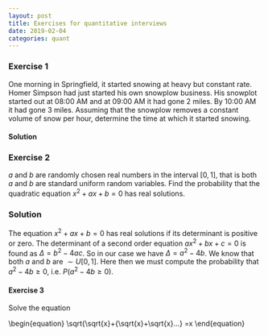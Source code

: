 ```yaml
---
layout: post
title: Exercises for quantitative interviews
date: 2019-02-04
categories: quant
---
```


### Exercise 1
One morning in Springfield, it started snowing at heavy but constant rate. Homer Simpson had just started his own snowplow business. His snowplot started out at 08:00 AM and at 09:00 AM it had gone 2 miles. By 10:00 AM it had gone 3 miles.
Assuming that the snowplow removes a constant volume of snow per hour, determine the time at which it started snowing.

#### Solution


### Exercise 2
$a$ and $b$ are randomly chosen real numbers in the interval $[0,1]$,
that is both $a$ and $b$ are standard uniform random variables.
Find the probability that the quadratic equation $x^2+ax+b= 0$ has real solutions.

### Solution
The equation $x^2 + ax + b=0$ has real solutions if its determinant is positive or zero.
The determinant of a second order equation $ax^2 + bx + c=0$ is found as $\Delta = b^2 - 4ac$.
So in our case we have $\Delta = a^2 - 4b$. We know that both $a$ and $b$ are $\sim U[0,1]$.
Here then we must compute the probability that $a^2-4b \geq 0$, i.e. $P(a^2-4b \geq 0)$.


#### Exercise 3
Solve the equation

\begin{equation}
\sqrt{\sqrt{x}+{\sqrt{x}+\sqrt{x}...} =x
\end{equation}

